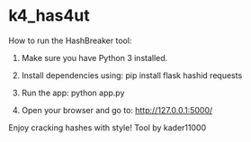 # k4_has4ut

How to run the HashBreaker tool:

1. Make sure you have Python 3 installed.
2. Install dependencies using:
   pip install flask hashid requests

3. Run the app:
   python app.py

4. Open your browser and go to:
   http://127.0.0.1:5000/

Enjoy cracking hashes with style!
Tool by kader11000

